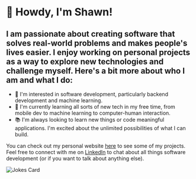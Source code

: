 
# 👋 Howdy, I'm Shawn!
## I am passionate about creating software that solves real-world problems and makes people's lives easier. I enjoy working on personal projects as a way to explore new technologies and challenge myself. Here's a bit more about who I am and what I do:

- 👀 I'm interested in software development, particularly backend development and machine learning.
- 🌱 I'm currently learning all sorts of new tech in my free time, from mobile dev to machine learning to computer-human interaction.
- 📚 I'm always looking to learn new things or code meaningful applications. I'm excited about the unlimited possibilities of what I can build.

You can check out my personal website [here](https://shawnmathen.me/) to see some of my projects. Feel free to connect with me on [LinkedIn](https://www.linkedin.com/in/shawn-mathen) to chat about all things software development (or if you want to talk about anything else).

![Jokes Card](https://readme-jokes.vercel.app/api)

<!---
smmathen/smmathen is a ✨ special ✨ repository because its `README.md` (this file) appears on your GitHub profile.
You can click the Preview link to take a look at your changes.
--->

